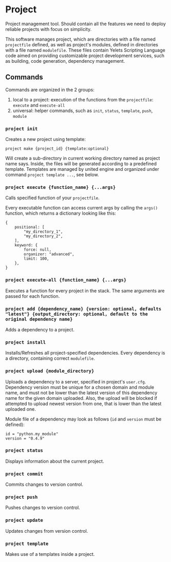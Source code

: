 # Project
Project management tool. Should contain all the features we need to deploy reliable projects with focus on simplicity.

This software manages project, which are directories with a file named `projectfile` defined, as well as project's modules, defined in directories with a file named `modulefile`. These files contain Yelets Scripting Language code aimed on providing customizable project development services, such as building, code generation, dependency management.


## Commands
Commands are organized in the 2 groups:
1. local to a project: execution of the functions from the `projectfile`: `execute` and `execute-all`
2. universal: helper commands, such as `init`, `status`, `template`, `push`, `module`

### `project init`
Creates a new project using template:
```
project make {project_id} {template:optional}
```

Will create a sub-directory in current working directory named as project name says. Inside, the files will be generated according to a predefined template. Templates are managed by united engine and organized under command `project template ...`, see below.


### `project execute {function_name} {...args}`
Calls specified function of your `projectfile`.

Every executable function can access current args by calling the `args()` function, which returns a dictionary looking like this:
```yelets
{
    positional: [
        "my_directory_1",
        "my_directory_2",
    ],
    keyword: {
        force: null,
        organizer: "advanced",
        limit: 100,
    },
}
```

### `project execute-all {function_name} {...args}`
Executes a function for every project in the stack. The same arguments are passed for each function.


### `project add {dependency_name} {version: optional, defaults "latest"} {output_directory: optional, default to the original dependency name}`
Adds a dependency to a project.


### `project install`
Installs/Refreshes all project-specified dependencies. Every dependency is a directory, containing correct `modulefile`.


### `project upload {module_directory}`
Uploads a dependency to a server, specified in project's `user.cfg`. Dependency version must be unique for a chosen domain and module name, and must not be lower than the latest version of this dependency name for the given domain uploaded. Also, the upload will be blocked if attempted to upload newest version from one, that is lower than the latest uploaded one.

Module file of a dependency may look as follows (`id` and `version` must be defined):
```yelets
id = "python.my_module"
version = "0.4.9"
```


### `project status`
Displays information about the current project.


### `project commit`
Commits changes to version control.


### `project push`
Pushes changes to version control.


### `project update`
Updates changes from version control.


### `project template`
Makes use of a templates inside a project.